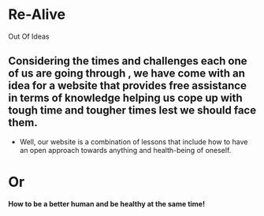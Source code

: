 # Re-Alive
Out Of Ideas 


## Considering the times and challenges each one of us are going through , we have come with an idea for a website that provides free assistance in terms of knowledge helping us cope up with tough time and tougher times lest we should face them.  

- Well, our website is a combination of lessons that include how to have an open approach towards anything and health-being of oneself.
# Or
**How to be a better human and be healthy at the same time!**
